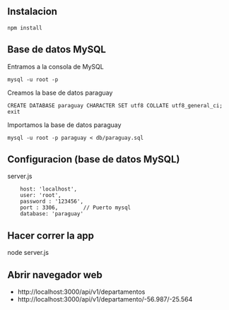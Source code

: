 ## Instalacion
    npm install
    
## Base de datos MySQL
Entramos a la consola de MySQL
    
    mysql -u root -p
    
Creamos la base de datos paraguay
    
    CREATE DATABASE paraguay CHARACTER SET utf8 COLLATE utf8_general_ci;
    exit
    
Importamos la base de datos paraguay
    
    mysql -u root -p paraguay < db/paraguay.sql
    
## Configuracion (base de datos MySQL)
server.js

        host: 'localhost',
        user: 'root',
        password : '123456',
        port : 3306,        // Puerto mysql
        database: 'paraguay'


## Hacer correr la app
node server.js

## Abrir navegador web
* http://localhost:3000/api/v1/departamentos
* http://localhost:3000/api/v1/departamento/-56.987/-25.564

